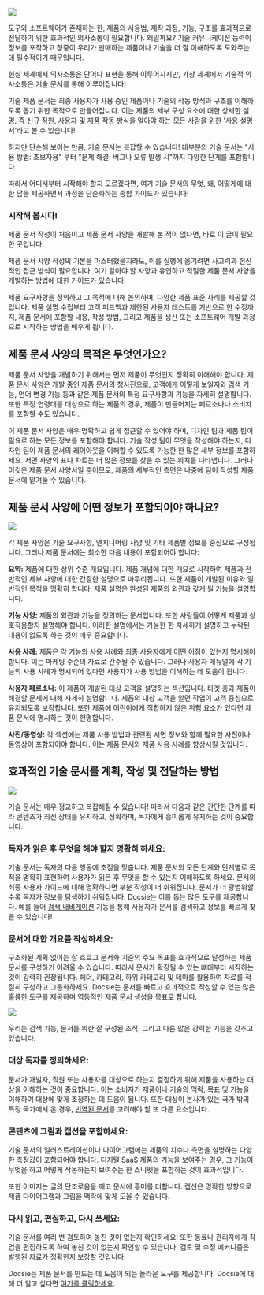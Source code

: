 ![](https://images.unsplash.com/photo-1557425955-df376b5903c8?crop=entropy&cs=tinysrgb&fit=max&fm=jpg&ixid=MnwzMTM3MXwwfDF8c2VhcmNofDU1fHx2aXNpb24lMjBib2FyZHxlbnwwfHx8fDE2MjgxODk4Mjc&ixlib=rb-1.2.1&q=80&w=1080)

도구와 소프트웨어가 존재하는 한, 제품의 사용법, 제작 과정, 기능, 구조를 효과적으로 전달하기 위한 효과적인 의사소통이 필요합니다. 왜일까요? 기술 커뮤니케이션 능력이 정보를 포착하고 청중이 우리가 판매하는 제품이나 기술을 더 잘 이해하도록 도와주는 데 필수적이기 때문입니다.

현실 세계에서 의사소통은 단어나 표현을 통해 이루어지지만, 가상 세계에서 기술적 의사소통은 기술 문서를 통해 이루어집니다!

기술 제품 문서는 최종 사용자가 사용 중인 제품이나 기술의 작동 방식과 구조를 이해하도록 돕기 위한 목적으로 만들어집니다. 이는 제품의 세부 구성 요소에 대한 상세한 설명, 즉 신규 직원, 사용자 및 제품 작동 방식을 알아야 하는 모든 사람을 위한 '사용 설명서'라고 볼 수 있습니다!

하지만 단순해 보이는 만큼, 기술 문서는 복잡할 수 있습니다! 대부분의 기술 문서는 "사용 방법: 초보자용" 부터 "문제 해결: 버그나 오류 발생 시"까지 다양한 단계를 포함합니다.

따라서 어디서부터 시작해야 할지 모르겠다면, 여기 기술 문서의 무엇, 왜, 어떻게에 대한 답을 제공하면서 과정을 단순화하는 종합 가이드가 있습니다!

### 시작해 봅시다!

제품 문서 작성이 처음이고 제품 문서 사양을 개발해 본 적이 없다면, 바로 이 글이 필요한 곳입니다.

제품 문서 사양 작성의 기본을 마스터했을지라도, 이를 실행에 옮기려면 사고력과 헌신적인 접근 방식이 필요합니다. 여기 알아야 할 사항과 유연하고 적절한 제품 문서 사양을 개발하는 방법에 대한 가이드가 있습니다.

제품 요구사항을 정의하고 그 목적에 대해 논의하며, 다양한 제품 표준 사례를 제공할 것입니다. 제품 설명 수립부터 고객 피드백과 제한된 사용자 테스트를 기반으로 한 수정까지, 제품 문서에 포함할 내용, 작성 방법, 그리고 제품을 생산 또는 소프트웨어 개발 과정으로 시작하는 방법을 배우게 됩니다.

## 제품 문서 사양의 목적은 무엇인가요?

제품 문서 사양을 개발하기 위해서는 먼저 제품이 무엇인지 정확히 이해해야 합니다. 제품 문서 사양은 개발 중인 제품 문서의 청사진으로, 고객에게 어떻게 보일지와 검색 기능, 언어 변경 기능 등과 같은 제품 문서의 특정 요구사항과 기능을 자세히 설명합니다. 또한 특정 연령대를 대상으로 하는 제품의 경우, 제품이 만들어지는 페르소나나 소비자를 포함할 수도 있습니다.

이 제품 문서 사양은 매우 명확하고 쉽게 접근할 수 있어야 하며, 디자인 팀과 제품 팀이 필요로 하는 모든 정보를 포함해야 합니다. 기술 작성 팀이 무엇을 작성해야 하는지, 디자인 팀이 제품 문서의 레이아웃을 이해할 수 있도록 가능한 한 많은 세부 정보를 포함하세요. 서면 사양의 표나 차트는 더 많은 정보를 찾을 수 있는 위치를 나타냅니다. 그러나 이것은 제품 문서 사양서일 뿐이므로, 제품의 세부적인 측면은 나중에 팀이 작성할 제품 문서에 맡겨둘 수 있습니다.

## 제품 문서 사양에 어떤 정보가 포함되어야 하나요?

![](https://images.unsplash.com/photo-1506784881475-0e408bbca849?crop=entropy&cs=tinysrgb&fit=max&fm=jpg&ixid=MnwzMTM3MXwwfDF8c2VhcmNofDZ8fHBsYW5uaW5nfGVufDB8fHx8MTYyODE4OTkyNA&ixlib=rb-1.2.1&q=80&w=1080)

각 제품 사양은 기술 요구사항, 엔지니어링 사양 및 기타 제품별 정보를 중심으로 구성됩니다. 그러나 제품 문서에는 최소한 다음 내용이 포함되어야 합니다:

**요약:** 제품에 대한 상위 수준 개요입니다. 제품 개념에 대한 개요로 시작하여 제품과 전반적인 세부 사항에 대한 간결한 설명으로 마무리됩니다. 또한 제품이 개발된 이유와 일반적인 목적을 명확히 합니다. 제품 설명은 완성된 제품의 외관과 갖게 될 기능을 설명합니다.

**기능 사양:** 제품의 외관과 기능을 정의하는 문서입니다. 또한 사람들이 어떻게 제품과 상호작용할지 설명해야 합니다. 이러한 설명에서는 가능한 한 자세하게 설명하고 누락된 내용이 없도록 하는 것이 매우 중요합니다.

**사용 사례:** 제품은 각 기능의 사용 사례와 최종 사용자에게 어떤 이점이 있는지 명시해야 합니다. 이는 마케팅 수준의 자료로 간주될 수 있습니다. 그러나 사용자 매뉴얼에 각 기능의 사용 사례가 명시되어 있다면 사용자가 사용 방법을 이해하는 데 도움이 됩니다.

**사용자 페르소나:** 이 제품이 개발된 대상 고객을 설명하는 섹션입니다. 타겟 층과 제품이 해결할 문제에 대해 자세히 설명합니다. 제품의 대상 고객을 알면 작업이 고객 중심으로 유지되도록 보장합니다. 또한 제품에 어린이에게 적합하지 않은 위험 요소가 있다면 제품 문서에 명시하는 것이 현명합니다.

**사진/동영상:** 각 섹션에는 제품 사용 방법과 관련된 서면 정보와 함께 필요한 사진이나 동영상이 포함되어야 합니다. 이는 제품 문서와 제품 사용 사례를 향상시킬 것입니다.

## 효과적인 기술 문서를 계획, 작성 및 전달하는 방법

![](https://images.unsplash.com/photo-1450101499163-c8848c66ca85?crop=entropy&cs=tinysrgb&fit=max&fm=jpg&ixid=MnwzMTM3MXwwfDF8c2VhcmNofDF8fHdyaXR0aW5nfGVufDB8fHx8MTYyODE5MDAwOQ&ixlib=rb-1.2.1&q=80&w=1080)

기술 문서는 매우 정교하고 복잡해질 수 있습니다! 따라서 다음과 같은 간단한 단계를 따라 콘텐츠가 최신 상태를 유지하고, 정확하며, 독자에게 흥미롭게 유지하는 것이 중요합니다:

### 독자가 읽은 후 무엇을 해야 할지 명확히 하세요:

기술 문서는 독자의 다음 행동에 초점을 맞춥니다. 제품 문서의 모든 단계와 단계별로 목적을 명확히 표현하여 사용자가 읽은 후 무엇을 할 수 있는지 이해하도록 하세요. 문서의 최종 사용자 가이드에 대해 명확하다면 부분 작성이 더 쉬워집니다. 문서가 더 광범위할수록 독자가 정보를 탐색하기 쉬워집니다. Docsie는 이를 돕는 많은 도구를 제공합니다. 예를 들어 [검색 내비게이션](https://help.docsie.io/?doc=/publish-documentation-portal/plugins-extensions/) 기능을 통해 사용자가 문서를 검색하고 정보를 빠르게 찾을 수 있습니다!

### 문서에 대한 개요를 작성하세요:

구조화된 계획 없이는 잘 흐르고 문서화 기준의 주요 목표를 효과적으로 달성하는 제품 문서를 구성하기 어려울 수 있습니다. 따라서 문서가 확장될 수 있는 뼈대부터 시작하는 것이 강력히 권장됩니다. 헤더, 카테고리, 하위 카테고리 및 테마를 활용하여 자료를 적절히 구성하고 그룹화하세요. Docsie는 문서를 빠르고 효과적으로 작성할 수 있는 많은 훌륭한 도구를 제공하며 역동적인 제품 문서 생성을 목표로 합니다.

![](https://cdn.docsie.io/workspace_WxPJSQ5gsES8Bzjxy/doc_ydgtE07E6Rp4AMmKv/file_sxziwEXY4iYSB0p2i/boo_Qj6raZoQQmjvdRxVs/19e9557e-cdec-2c24-9ee1-b82dff8c70f4image.png)

우리는 검색 기능, 문서를 위한 잘 구성된 조직, 그리고 다른 많은 강력한 기능을 갖추고 있습니다.

### 대상 독자를 정의하세요:

문서가 개발자, 직원 또는 사용자를 대상으로 하는지 결정하기 위해 제품을 사용하는 대상을 이해하는 것이 중요합니다. 이는 소비자가 제품이나 기술의 맥락, 목표 및 기능을 이해하여 대상에 맞게 조정하는 데 도움이 됩니다. 또한 대상이 본사가 있는 국가 밖의 특정 국가에서 온 경우, [번역된 문서](https://www.docsie.io/blog/articles/everything-you-need-to-know-about-translating-technical-manuals-with-3-easy-steps/)를 고려해야 할 또 다른 요소입니다.

### 콘텐츠에 그림과 캡션을 포함하세요:

기술 문서의 일러스트레이션이나 다이어그램에는 제품의 치수나 측면을 설명하는 다양한 측정값이 포함되어야 합니다. 디지털 SaaS 제품의 기능을 보여주는 경우, 그 기능이 무엇을 하고 어떻게 작동하는지 보여주는 한 스니펫을 포함하는 것이 효과적입니다.

또한 이미지는 글의 단조로움을 깨고 문서에 흥미를 더합니다. 캡션은 명확한 방향으로 제품 다이어그램과 그림을 맥락에 맞게 도울 수 있습니다.

### 다시 읽고, 편집하고, 다시 쓰세요:

기술 문서를 여러 번 검토하여 놓친 것이 없는지 확인하세요! 또한 동료나 관리자에게 작업을 편집하도록 하여 놓친 것이 없는지 확인할 수 있습니다. 검토 및 수정 메커니즘은 발행된 자료가 정확한지 보장할 것입니다.

Docsie는 제품 문서를 만드는 데 도움이 되는 놀라운 도구를 제공합니다. Docsie에 대해 더 알고 싶다면 [여기를 클릭하세요](https://www.docsie.io/).